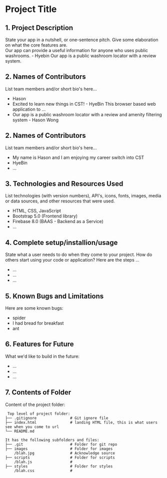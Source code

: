 # Project Title

## 1. Project Description
State your app in a nutshell, or one-sentence pitch. Give some elaboration on what the core features are.  
Our app can provide a useful information for anyone who uses public washrooms. - Hyebin
Our app is a public washroom locator with a review system.

## 2. Names of Contributors
List team members and/or short bio's here... 
* Hason
* Excited to learn new things in CST! - HyeBin
This browser based web application to ...
* Our app is a public washroom locator with a review and amenity filtering system - Hason Wong

## 2. Names of Contributors
List team members and/or short bio's here... 
* My name is Hason and I am enjoying my career switch into CST
* HyeBin
* ...
	
## 3. Technologies and Resources Used
List technologies (with version numbers), API's, icons, fonts, images, media or data sources, and other resources that were used.
* HTML, CSS, JavaScript
* Bootstrap 5.0 (Frontend library)
* Firebase 8.0 (BAAS - Backend as a Service)
* ...

## 4. Complete setup/installion/usage
State what a user needs to do when they come to your project.  How do others start using your code or application?
Here are the steps ...
* ...
* ...
* ...

## 5. Known Bugs and Limitations
Here are some known bugs:
* spider
* I had bread for breakfast
* ant

## 6. Features for Future
What we'd like to build in the future:
* ...
* ...
* ...
	
## 7. Contents of Folder
Content of the project folder:

```
 Top level of project folder: 
├── .gitignore               # Git ignore file
├── index.html               # landing HTML file, this is what users see when you come to url
└── README.md

It has the following subfolders and files:
├── .git                     # Folder for git repo
├── images                   # Folder for images
    /blah.jpg                # Acknowledge source
├── scripts                  # Folder for scripts
    /blah.js                 # 
├── styles                   # Folder for styles
    /blah.css                # 



```


